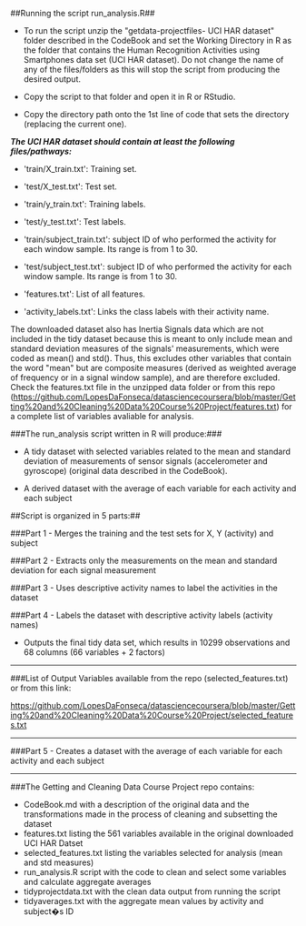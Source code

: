 ##Running the script run_analysis.R##

* To run the script unzip the "getdata-projectfiles- UCI HAR dataset" folder described in the CodeBook and set the Working Directory  in R as the folder that contains the Human Recognition Activities using Smartphones data set (UCI HAR dataset). 
Do not change the name of any of the files/folders as this will stop the script from producing the desired output.

* Copy the script to that folder and open it in R or RStudio.

* Copy the directory path onto the 1st line of code that sets the directory (replacing the current one).


**_The UCI HAR dataset should contain at least the following files/pathways:_**

- 'train/X_train.txt': Training set.

- 'test/X_test.txt': Test set.

- 'train/y_train.txt': Training labels.

- 'test/y_test.txt': Test labels.

- 'train/subject_train.txt': subject ID of who performed the activity for each window sample. Its range is from 1 to 30.
 
- 'test/subject_test.txt': subject ID of who performed the activity for each window sample. Its range is from 1 to 30.

- 'features.txt': List of all features.

- 'activity_labels.txt': Links the class labels with their activity name.


The downloaded dataset also has Inertia Signals data which are not included in the tidy dataset because this is meant to only include mean and standard deviation measures of the signals' measurements, which were coded as mean() and std(). Thus, this excludes other variables that contain the word "mean" but are composite measures (derived as weighted average of frequency or in a signal window sample), and are therefore excluded. Check the features.txt file in the unzipped data folder or from this repo (https://github.com/LopesDaFonseca/datasciencecoursera/blob/master/Getting%20and%20Cleaning%20Data%20Course%20Project/features.txt) for a complete list of variables avaliable for analysis.


###The run_analysis script written in R will produce:###

* A tidy dataset with selected variables related to the mean and standard deviation of measurements of sensor signals (accelerometer and gyroscope) (original data described in the CodeBook).   

* A derived dataset with the average of each variable for each activity and each subject


##Script is organized in 5 parts:##

###Part 1 - Merges the training and the test sets for X, Y (activity) and subject


###Part 2 - Extracts only the measurements on the mean and standard deviation for each signal measurement


###Part 3 - Uses descriptive activity names to label the activities in the dataset


###Part 4 - Labels the dataset with descriptive activity labels (activity names)

 * Outputs the final tidy data set, which results in 10299 observations and 68 columns (66 variables + 2 factors)


------------------------------------------------------------
###List of Output Variables available from the repo (selected_features.txt) or from this link:
 
https://github.com/LopesDaFonseca/datasciencecoursera/blob/master/Getting%20and%20Cleaning%20Data%20Course%20Project/selected_features.txt

------------------------------------------------
###Part 5 - Creates a dataset with the average of each variable for each activity and each subject


---------------------------------------------------------
###The Getting and Cleaning Data Course Project repo contains:
* CodeBook.md with a description of the original data and the transformations made in the process of cleaning and subsetting the dataset
* features.txt listing the 561 variables available in the original downloaded UCI HAR Datset
* selected_features.txt listing the variables selected for analysis (mean and std measures)
* run_analysis.R script with the code to clean and select some variables and calculate aggregate averages
* tidyprojectdata.txt with the clean data output from running the script
* tidyaverages.txt with the aggregate mean values by activity and subject�s ID


